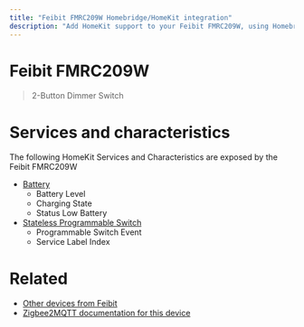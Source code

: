 ```yaml
---
title: "Feibit FMRC209W Homebridge/HomeKit integration"
description: "Add HomeKit support to your Feibit FMRC209W, using Homebridge, Zigbee2MQTT and homebridge-z2m."
---
```

<!---
This file has been GENERATED using src/docgen/docgen.ts
DO NOT EDIT THIS FILE MANUALLY!
-->
# Feibit FMRC209W
> 2-Button Dimmer Switch


# Services and characteristics
The following HomeKit Services and Characteristics are exposed by
the Feibit FMRC209W

* [Battery](../../battery.md)
  * Battery Level
  * Charging State
  * Status Low Battery
* [Stateless Programmable Switch](../../action.md)
  * Programmable Switch Event
  * Service Label Index


# Related
* [Other devices from Feibit](../index.md#feibit)
* [Zigbee2MQTT documentation for this device](https://www.zigbee2mqtt.io/devices/FMRC209W.html)